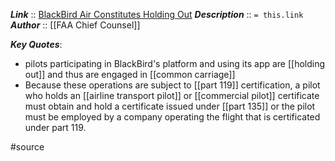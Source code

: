 ***Link***      :: [BlackBird Air Constitutes Holding Out](https://www.faa.gov/about/initiatives/safe_charter_operations/media/Blackbird_Letter.pdf)
***Description***      :: `= this.link`
***Author*** :: [[FAA Chief Counsel]]

***Key Quotes***:
* pilots participating in BlackBird's platform and using its app are [[holding out]] and thus are engaged in [[common carriage]]
* Because these operations are subject to [[part 119]] certification, a pilot who holds an [[airline transport pilot]] or [[commercial pilot]] certificate must obtain and hold a certificate issued under [[part 135]] or the pilot must be employed by a company operating the flight that is certificated under part 119.

#source 